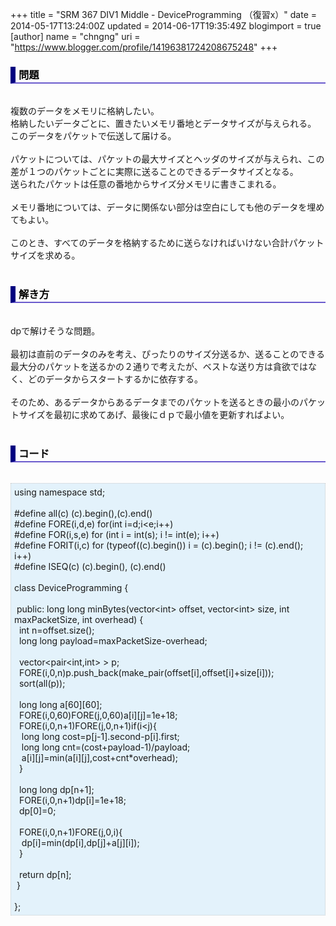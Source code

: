 +++
title = "SRM 367 DIV1 Middle - DeviceProgramming （復習x）"
date = 2014-05-17T13:24:00Z
updated = 2014-06-17T19:35:49Z
blogimport = true 
[author]
	name = "chngng"
	uri = "https://www.blogger.com/profile/14196381724208675248"
+++

<div dir="ltr" style="text-align: left;" trbidi="on"><h3 style="border-bottom: 2px solid slateblue; border-left: 8px solid navy; color: black; padding: 0px 0px 1px 5px;">問題 </h3><br />複数のデータをメモリに格納したい。<br />格納したいデータごとに、置きたいメモリ番地とデータサイズが与えられる。<br />このデータをパケットで伝送して届ける。<br /><br />パケットについては、パケットの最大サイズとヘッダのサイズが与えられ、この差が１つのパケットごとに実際に送ることのできるデータサイズとなる。<br />送られたパケットは任意の番地からサイズ分メモリに書きこまれる。<br /><br />メモリ番地については、データに関係ない部分は空白にしても他のデータを埋めてもよい。<br /><br />このとき、すべてのデータを格納するために送らなければいけない合計パケットサイズを求める。<br /><br /><h3 style="border-bottom: 2px solid slateblue; border-left: 8px solid navy; color: black; padding: 0px 0px 1px 5px;">解き方 </h3><br />dpで解けそうな問題。<br /><br />最初は直前のデータのみを考え、ぴったりのサイズ分送るか、送ることのできる最大分のパケットを送るかの２通りで考えたが、ベストな送り方は貪欲ではなく、どのデータからスタートするかに依存する。<br /><br />そのため、あるデータからあるデータまでのパケットを送るときの最小のパケットサイズを最初に求めてあげ、最後にｄｐで最小値を更新すればよい。<br /><br /><h3 style="border-bottom: 2px solid slateblue; border-left: 8px solid navy; color: black; padding: 0px 0px 1px 5px;">コード </h3><br /><div style="background-color: #e3f2fb; border: 1px dotted #CCCCCC; padding: 5px;">using namespace std;<br /><br />#define all(c) (c).begin(),(c).end()<br />#define FORE(i,d,e) for(int i=d;i&lt;e;i++)<br />#define FOR(i,s,e) for (int i = int(s); i != int(e); i++)<br />#define FORIT(i,c) for (typeof((c).begin()) i = (c).begin(); i != (c).end(); i++)<br />#define ISEQ(c) (c).begin(), (c).end()<br /><br />class DeviceProgramming {<br /><br /><span class="Apple-tab-span" style="white-space: pre;"> </span>public: long long minBytes(vector&lt;int&gt; offset, vector&lt;int&gt; size, int maxPacketSize, int overhead) {<br /><span class="Apple-tab-span" style="white-space: pre;">  </span>int n=offset.size();<br /><span class="Apple-tab-span" style="white-space: pre;">  </span>long long payload=maxPacketSize-overhead;<br /><br /><span class="Apple-tab-span" style="white-space: pre;">  </span>vector&lt;pair&lt;int,int&gt; &gt; p;<br /><span class="Apple-tab-span" style="white-space: pre;">  </span>FORE(i,0,n)p.push_back(make_pair(offset[i],offset[i]+size[i]));<br /><span class="Apple-tab-span" style="white-space: pre;">  </span>sort(all(p));<br /><br /><span class="Apple-tab-span" style="white-space: pre;">  </span>long long a[60][60];<br /><span class="Apple-tab-span" style="white-space: pre;">  </span>FORE(i,0,60)FORE(j,0,60)a[i][j]=1e+18;<br /><span class="Apple-tab-span" style="white-space: pre;">  </span>FORE(i,0,n+1)FORE(j,0,n+1)if(i&lt;j){<br /><span class="Apple-tab-span" style="white-space: pre;">   </span>long long cost=p[j-1].second-p[i].first;<br /><span class="Apple-tab-span" style="white-space: pre;">   </span>long long cnt=(cost+payload-1)/payload;<br /><span class="Apple-tab-span" style="white-space: pre;">   </span>a[i][j]=min(a[i][j],cost+cnt*overhead);<br /><span class="Apple-tab-span" style="white-space: pre;">  </span>}<br /><br /><span class="Apple-tab-span" style="white-space: pre;">  </span>long long dp[n+1];<br /><span class="Apple-tab-span" style="white-space: pre;">  </span>FORE(i,0,n+1)dp[i]=1e+18;<br /><span class="Apple-tab-span" style="white-space: pre;">  </span>dp[0]=0;<br /><br /><span class="Apple-tab-span" style="white-space: pre;">  </span>FORE(i,0,n+1)FORE(j,0,i){<br /><span class="Apple-tab-span" style="white-space: pre;">   </span>dp[i]=min(dp[i],dp[j]+a[j][i]);<br /><span class="Apple-tab-span" style="white-space: pre;">  </span>}<br /><br /><span class="Apple-tab-span" style="white-space: pre;">  </span>return dp[n];<br /><span class="Apple-tab-span" style="white-space: pre;"> </span>}<br /><br />};</div></div>
